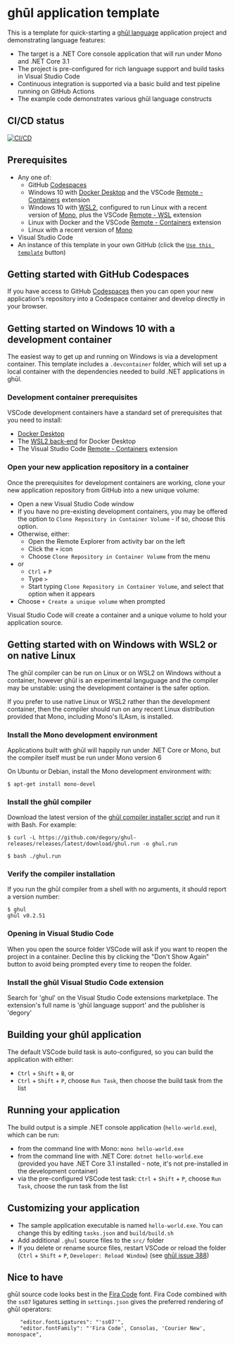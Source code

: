 # ghūl application template

This is a template for quick-starting a [ghūl language](https://ghul.io) application project and demonstrating language features:

- The target is a .NET Core console application that will run under Mono and .NET Core 3.1
- The project is pre-configured for rich language support and build tasks in Visual Studio Code
- Continuous integration is supported via a basic build and test pipeline running on GitHub Actions
- The example code demonstrates various ghūl language constructs

## CI/CD status

 [![CI/CD](https://github.com/degory/ghul-application-template/workflows/CI/CD/badge.svg?branch=main)](https://github.com/degory/ghul-application-template/actions?query=workflow%3ACI%2FCD)

## Prerequisites

- Any one of:
  - GitHub [Codespaces](https://github.com/features/codespaces)
  - Windows 10 with [Docker Desktop](https://www.docker.com/products/docker-desktop) and the VSCode [Remote - Containers](https://marketplace.visualstudio.com/items?itemName=ms-vscode-remote.remote-containers) extension 
  - Windows 10 with [WSL2](https://docs.microsoft.com/en-us/windows/wsl/install-win10), configured to run Linux with a recent version of [Mono](https://www.mono-project.com/), plus the VSCode [Remote - WSL](https://marketplace.visualstudio.com/items?,itemName=ms-vscode-remote.remote-wsl) extension  
  - Linux with Docker and the VSCode [Remote - Containers](https://marketplace.visualstudio.com/items?itemName=ms-vscode-remote.remote-containers) extension
  - Linux with a recent version of [Mono](https://www.mono-project.com/)
- Visual Studio Code
- An instance of this template in your own GitHub (click the [`Use this template`](https://github.com/degory/ghul-application-template/generate) button)

## Getting started with GitHub Codespaces

If you have access to GitHub [Codespaces](https://github.com/features/codespaces) then you can open your new application's repository into a Codespace container and develop directly in your browser.

## Getting started on Windows 10 with a development container

The easiest way to get up and running on Windows is via a development container. This template includes a `.devcontainer` folder, which will set up a local container with the dependencies needed to build .NET applications in ghūl.

### Development container prerequisites

VSCode development containers have a standard set of prerequisites that you need to install:
- [Docker Desktop](https://www.docker.com/products/docker-desktop)
- The [WSL2 back-end](https://docs.docker.com/docker-for-windows/wsl/) for Docker Desktop
- The Visual Studio Code [Remote - Containers](https://marketplace.visualstudio.com/items?itemName=ms-vscode-remote.remote-containers) extension

### Open your new application repository in a container

Once the prerequisites for development containers are working, clone your new application repository from GitHub into a new unique volume:
- Open a new Visual Studio Code window
- If you have no pre-existing development containers, you may be offered the option to `Clone Repository in Container Volume` - if so, choose this option.
- Otherwise, either:
    - Open the Remote Explorer from activity bar on the left
    - Click the `+` icon
    - Choose `Clone Repository in Container Volume` from the menu
- or
    - `Ctrl` + `P`
    - Type `>`
    - Start typing `Clone Repository in Container Volume`, and select that option when it appears
- Choose `+ Create a unique volume` when prompted

Visual Studio Code will create a container and a unique volume to hold your application source.

## Getting started with on Windows with WSL2 or on native Linux 

The ghūl compiler can be run on Linux or on WSL2 on Windows without a container, however ghūl is an experimental languguage and the compiler may be unstable: using the development container is the safer option. 

If you prefer to use native Linux or WSL2 rather than the development container, then the compiler should run on any recent Linux distribution provided that Mono, including Mono's ILAsm, is installed.

### Install the Mono development environment

Applications built with ghūl will happily run under .NET Core or Mono, but the compiler itself must be run under Mono version 6

On Ubuntu or Debian, install the Mono development environment with:

```
$ apt-get install mono-devel
```


### Install the ghūl compiler

Download the latest version of the [ghūl compiler installer script](https://github.com/degory/ghul/releases/latest/download/ghul.run) and run it with Bash. For example:

```
$ curl -L https://github.com/degory/ghul-releases/releases/latest/download/ghul.run -o ghul.run
```

```
$ bash ./ghul.run
```

### Verify the compiler installation

If you run the ghūl compiler from a shell with no arguments, it should report a version number:

```
$ ghul
ghūl v0.2.51
```

### Opening in Visual Studio Code

When you open the source folder VSCode will ask if you want to reopen the project in a container. Decline this by clicking the "Don't Show Again" button to avoid being prompted every time to reopen the folder.

### Install the ghūl Visual Studio Code extension

Search for 'ghul' on the Visual Studio Code extensions marketplace. The extension's full name is 'ghūl language support' and the publisher is 'degory'

## Building your ghūl application

The default VSCode build task is auto-configured, so you can build the application with either:
- `Ctrl` + `Shift` + `B`, or
- `Ctrl` + `Shift` + `P`, choose `Run Task`, then choose the build task from the list

## Running your application

The build output is a simple .NET console application (`hello-world.exe`), which can be run:
- from the command line with Mono: `mono hello-world.exe`
- from the command line with .NET Core: `dotnet hello-world.exe` (provided you have .NET Core 3.1 installed - note, it's not pre-installed in the development container)
- via the pre-configured VSCode test task: `Ctrl` + `Shift` + `P`, choose `Run Task`, choose the run task from the list

## Customizing your application

- The sample application executable is named `hello-world.exe`. You can change this by editing `tasks.json` and `build/build.sh`
- Add additional `.ghul` source files to the `src/` folder
- If you delete or rename source files, restart VSCode or reload the folder (`Ctrl` + `Shift` + `P`, `Developer: Reload Window`) (see [ghūl issue 388](https://github.com/degory/ghul/issues/388))

## Nice to have

ghūl source code looks best in the [Fira Code](https://github.com/tonsky/FiraCode) font. Fira Code combined with the `ss07` ligatures setting in `settings.json` gives the preferred rendering of ghūl operators:

```
    "editor.fontLigatures": "'ss07'",
    "editor.fontFamily": "'Fira Code', Consolas, 'Courier New', monospace",
```


